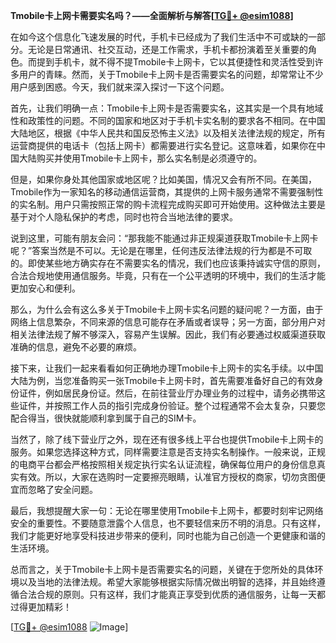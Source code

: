 **Tmobile卡上网卡需要实名吗？——全面解析与解答[[TG💪+ @esim1088](https://t.me/s/esim1088)]**

在如今这个信息化飞速发展的时代，手机卡已经成为了我们生活中不可或缺的一部分。无论是日常通讯、社交互动，还是工作需求，手机卡都扮演着至关重要的角色。而提到手机卡，就不得不提Tmobile卡上网卡，它以其便捷性和灵活性受到许多用户的青睐。然而，关于Tmobile卡上网卡是否需要实名的问题，却常常让不少用户感到困惑。今天，我们就来深入探讨一下这个问题。

首先，让我们明确一点：Tmobile卡上网卡是否需要实名，这其实是一个具有地域性和政策性的问题。不同的国家和地区对于手机卡实名制的要求各不相同。在中国大陆地区，根据《中华人民共和国反恐怖主义法》以及相关法律法规的规定，所有运营商提供的电话卡（包括上网卡）都需要进行实名登记。这意味着，如果你在中国大陆购买并使用Tmobile卡上网卡，那么实名制是必须遵守的。

但是，如果你身处其他国家或地区呢？比如美国，情况又会有所不同。在美国，Tmobile作为一家知名的移动通信运营商，其提供的上网卡服务通常不需要强制性的实名制。用户只需按照正常的购卡流程完成购买即可开始使用。这种做法主要是基于对个人隐私保护的考虑，同时也符合当地法律的要求。

说到这里，可能有朋友会问：“那我能不能通过非正规渠道获取Tmobile卡上网卡呢？”答案当然是不可以。无论是在哪里，任何违反法律法规的行为都是不可取的。即使某些地方确实存在不需要实名的情况，我们也应该秉持诚实守信的原则，合法合规地使用通信服务。毕竟，只有在一个公平透明的环境中，我们的生活才能更加安心和便利。

那么，为什么会有这么多关于Tmobile卡上网卡实名问题的疑问呢？一方面，由于网络上信息繁杂，不同来源的信息可能存在矛盾或者误导；另一方面，部分用户对相关法律法规了解不够深入，容易产生误解。因此，我们有必要通过权威渠道获取准确的信息，避免不必要的麻烦。

接下来，让我们一起来看看如何正确地办理Tmobile卡上网卡的实名手续。以中国大陆为例，当您准备购买一张Tmobile卡上网卡时，首先需要准备好自己的有效身份证件，例如居民身份证。然后，在前往营业厅办理业务的过程中，请务必携带这些证件，并按照工作人员的指引完成身份验证。整个过程通常不会太复杂，只要您配合得当，很快就能顺利拿到属于自己的SIM卡。

当然了，除了线下营业厅之外，现在还有很多线上平台也提供Tmobile卡上网卡的服务。如果您选择这种方式，同样需要注意是否支持实名制操作。一般来说，正规的电商平台都会严格按照相关规定执行实名认证流程，确保每位用户的身份信息真实有效。所以，大家在选购时一定要擦亮眼睛，认准官方授权的商家，切勿贪图便宜而忽略了安全问题。

最后，我想提醒大家一句：无论在哪里使用Tmobile卡上网卡，都要时刻牢记网络安全的重要性。不要随意泄露个人信息，也不要轻信来历不明的消息。只有这样，我们才能更好地享受科技进步带来的便利，同时也能为自己创造一个更健康和谐的生活环境。

总而言之，关于Tmobile卡上网卡是否需要实名的问题，关键在于您所处的具体环境以及当地的法律法规。希望大家能够根据实际情况做出明智的选择，并且始终遵循合法合规的原则。只有这样，我们才能真正享受到优质的通信服务，让每一天都过得更加精彩！

[[TG💪+ @esim1088](https://t.me/s/esim1088) ![Image](https://i.postimg.cc/4NQfJmqS/Snipaste-2025-05-13-00-14-12.png)]